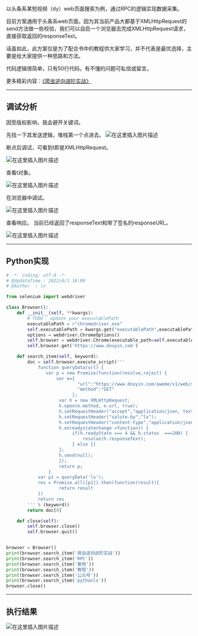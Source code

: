 以头条系某短视频（dy）web页面搜索为例，通过RPC的逻辑实现数据采集。

目前方案通用于头条系web页面。因为其当前产品大都基于XMLHttpRequest的send方法做一些校验，我们可以自启一个浏览器去完成XMLHttpRequest请求，直接获取返回的responseText。

话虽如此，此方案仅是为了配合书中的教程供大家学习，并不代表是最优选择，主要是给大家提供一种思路和方法。

代码逻辑很简单，只有50行代码，有不懂的问题可私信或留言。

更多精彩内容：[《爬虫逆向进阶实战》](http://t.csdn.cn/mEa64)



---

## 调试分析

因受版权影响，我会避开关键词。

先找一下其发送逻辑，堆栈第一个点进去。
![在这里插入图片描述](https://img-blog.csdnimg.cn/cf1f35c4f31d41caa0f475c007b6812f.png)

断点后调试，可看到t即是XMLHttpRequest。

![在这里插入图片描述](https://img-blog.csdnimg.cn/4e5018337a0449a0a9de97abe79ecc28.png)

查看t对象。

![在这里插入图片描述](https://img-blog.csdnimg.cn/0036cd99a8e746d7af74c8c5fa5a35ea.png)


在浏览器中调试。

![在这里插入图片描述](https://img-blog.csdnimg.cn/32124b7fa3764128900c9b454c8947d2.png)


查看响应。 当前已经返回了responseText和带了签名的responseURL。

![在这里插入图片描述](https://img-blog.csdnimg.cn/85026da13f6545a19db303a781b23a49.png)


---

## Python实现
```python
# -*- coding: utf-8 -*-
# @UpdataTime : 2022/6/1 16:00
# @Author  : lx

from selenium import webdriver

class Browser():
    def __init__(self, **kwargs):
        # TODO： update your executablePath
        executablePath = r"chromedriver.exe"
        self.executablePath = kwargs.get("executablePath",executablePath )
        options = webdriver.ChromeOptions()
        self.browser = webdriver.Chrome(executable_path=self.executablePath, chrome_options=options)
        self.browser.get('https://www.douyin.com')

    def search_item(self, keyword):
        doc = self.browser.execute_script('''
            function queryData(url) {
               var p = new Promise(function(resolve,reject) {
                   var e={
                           "url":"https://www.douyin.com/aweme/v1/web/search/item/?device_platform=webapp&aid=6383&channel=channel_pc_web&search_channel=aweme_video_web&sort_type=0&publish_time=0&keyword=%s&search_source=normal_search&query_correct_type=1&is_filter_search=0&from_group_id=&offset=0&count=10&version_code=170400&version_name=17.4.0&cookie_enabled=true&screen_width=1920&screen_height=1080&browser_language=zh-CN&browser_platform=Win32&browser_name=Chrome&browser_version=102.0.5005.63&browser_online=true&engine_name=Blink&engine_version=102.0.5005.63&os_name=Windows&os_version=10&cpu_core_num=8&device_memory=8&platform=PC&downlink=10&effective_type=4g&round_trip_time=50&webid=7097114192884565534",
                           "method":"GET"
                         };
                    var h = new XMLHttpRequest;
                    h.open(e.method, e.url, true);
                    h.setRequestHeader("accept","application/json, text/plain, */*");  
                    h.setRequestHeader("salute-by","lx");  
                    h.setRequestHeader("content-type","application/json;charset=UTF-8");
                    h.onreadystatechange =function() {
                         if(h.readyState === 4 && h.status  ===200) {
                             resolve(h.responseText);
                         } else {}
                    };
                    h.send(null);
                    });
                    return p;
                }
            var p1 = queryData('lx');
            res = Promise.all([p1]).then(function(result){
                    return result
            })
            return res
        ''' % (keyword))
        return doc[0]

    def close(self):
        self.browser.close()
        self.browser.quit()


browser = Browser()
print(browser.search_item('爬虫逆向进阶实战'))
print(browser.search_item('RPC'))
print(browser.search_item('案例'))
print(browser.search_item('教程'))
print(browser.search_item('公众号'))
print(browser.search_item('pythonlx'))
browser.close()
```

---

## 执行结果
![在这里插入图片描述](https://img-blog.csdnimg.cn/f7602589b1334435a6c0b2a7df2d502c.png)


